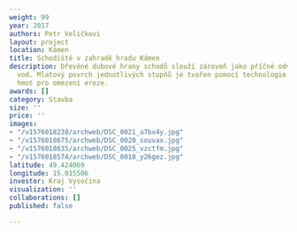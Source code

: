 ```yaml
---
weight: 99
year: 2017
authors: Petr Veličkovi
layout: project
location: Kámen
title: Schodiště v zahradě hradu Kámen
description: Dřevěné dubové hrany schodů slouží zároveň jako příčné odvodnění dešťových
  vod. Mlatový povrch jednotlivých stupňů je tvořen pomocí technologie přidávání škrobových
  hmot pro omezení eroze.
awards: []
category: Stavba
size: ''
price: ''
images:
- "/v1576018238/archweb/DSC_0021_a7bx4y.jpg"
- "/v1576018675/archweb/DSC_0020_souvax.jpg"
- "/v1576018635/archweb/DSC_0025_vzctfm.jpg"
- "/v1576018574/archweb/DSC_0018_y26gez.jpg"
latitude: 49.424069
longitude: 15.015506
investor: Kraj Vysočina
visualization: ''
collaborations: []
published: false

---
```

